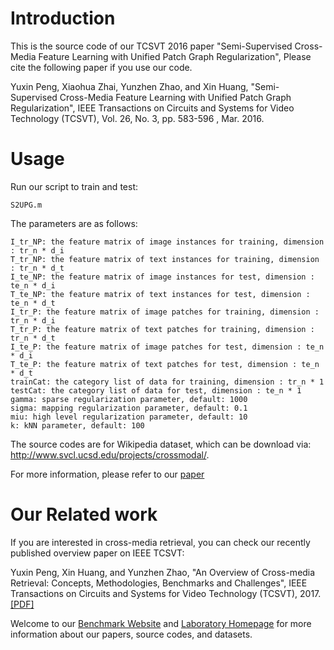 # Introduction
This is the source code of our TCSVT 2016 paper "Semi-Supervised Cross-Media Feature Learning with Unified Patch Graph Regularization", Please cite the following paper if you use our code.

Yuxin Peng, Xiaohua Zhai, Yunzhen Zhao, and Xin Huang, "Semi-Supervised Cross-Media Feature Learning with Unified Patch Graph Regularization", IEEE Transactions on Circuits and Systems for Video Technology (TCSVT), Vol. 26, No. 3, pp. 583-596 , Mar. 2016.

# Usage
Run our script to train and test:
 
    S2UPG.m

The parameters are as follows:

    I_tr_NP: the feature matrix of image instances for training, dimension : tr_n * d_i
    T_tr_NP: the feature matrix of text instances for training, dimension : tr_n * d_t
    I_te_NP: the feature matrix of image instances for test, dimension : te_n * d_i
    T_te_NP: the feature matrix of text instances for test, dimension : te_n * d_t
    I_tr_P: the feature matrix of image patches for training, dimension : tr_n * d_i
    T_tr_P: the feature matrix of text patches for training, dimension : tr_n * d_t
    I_te_P: the feature matrix of image patches for test, dimension : te_n * d_i
    T_te_P: the feature matrix of text patches for test, dimension : te_n * d_t
    trainCat: the category list of data for training, dimension : tr_n * 1
    testCat: the category list of data for test, dimension : te_n * 1
    gamma: sparse regularization parameter, default: 1000
    sigma: mapping regularization parameter, default: 0.1
    miu: high level regularization parameter, default: 10
    k: kNN parameter, default: 100

The source codes are for Wikipedia dataset, which can be download via: http://www.svcl.ucsd.edu/projects/crossmodal/.

For more information, please refer to our [paper](http://www.icst.pku.edu.cn/mipl/tiki-download_file.php?fileId=256)

# Our Related work
If you are interested in cross-media retrieval, you can check our recently published overview paper on IEEE TCSVT:

Yuxin Peng, Xin Huang, and Yunzhen Zhao, "An Overview of Cross-media Retrieval: Concepts, Methodologies, Benchmarks and Challenges", IEEE Transactions on Circuits and Systems for Video Technology (TCSVT), 2017.[[PDF]](http://www.icst.pku.edu.cn/mipl/tiki-download_file.php?fileId=376)

Welcome to our [Benchmark Website](http://www.icst.pku.edu.cn/mipl/xmedia) and [Laboratory Homepage](http://www.icst.pku.edu.cn/mipl) for more information about our papers, source codes, and datasets.

